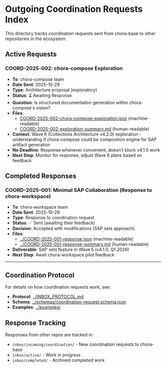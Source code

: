 # Outgoing Coordination Requests Index

This directory tracks coordination requests sent from chora-base to other repositories in the ecosystem.

## Active Requests

### COORD-2025-002: chora-compose Exploration
- **To**: chora-compose team
- **Date Sent**: 2025-10-29
- **Type**: Architecture proposal (exploratory)
- **Status**: ⏳ Awaiting Response
- **Question**: Is structured documentation generation within chora-compose's vision?
- **Files**:
  - [COORD-2025-002-chora-compose-exploration.json](./COORD-2025-002-chora-compose-exploration.json) (machine-readable)
  - [COORD-2025-002-exploration-summary.md](./COORD-2025-002-exploration-summary.md) (human-readable)
- **Context**: Wave 6 (Collections Architecture v4.2.0) exploration - understanding if chora-compose could be composition engine for SAP artifact generation
- **No Deadline**: Response whenever convenient, doesn't block v4.1.0 work
- **Next Step**: Monitor for response, adjust Wave 6 plans based on feedback

## Completed Responses

### COORD-2025-001: Minimal SAP Collaboration (Response to chora-workspace)
- **To**: chora-workspace team
- **Date Sent**: 2025-10-29
- **Type**: Response to coordination request
- **Status**: ✅ Sent (awaiting their feedback)
- **Decision**: Accepted with modifications (SAP sets approach)
- **Files**:
  - [../COORD-2025-001-response.json](../COORD-2025-001-response.json) (machine-readable)
  - [../COORD-2025-001-response-summary.md](../COORD-2025-001-response-summary.md) (human-readable)
- **Deliverable**: SAP sets feature in Wave 5 (v4.1.0, Q1 2026)
- **Next Step**: Await chora-workspace pilot feedback

---

## Coordination Protocol

For details on how coordination requests work, see:
- **Protocol**: [../INBOX_PROTOCOL.md](../INBOX_PROTOCOL.md)
- **Schema**: [../schemas/coordination-request.schema.json](../schemas/coordination-request.schema.json)
- **Examples**: [../examples/](../examples/)

## Response Tracking

Responses from other repos are tracked in:
- `inbox/incoming/coordination/` - New coordination requests to chora-base
- `inbox/active/` - Work in progress
- `inbox/completed/` - Archived completed work
